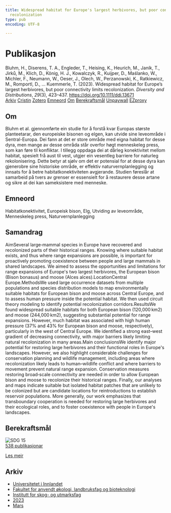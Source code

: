 ```yaml
---
title: Widespread habitat for Europe's largest herbivores, but poor connectivity limits
  recolonization
type: pub
encoding: UTF-8

---
```

<h1>Publikasjon</h1>
<article id="csl-bib-container-VCIKJ8H4" class="csl-bib-container">
  <div class="csl-bib-body"> <div class="csl-entry">Bluhm, H., Diserens, T. A., Engleder, T., Heising, K., Heurich, M., Janík, T., Jirků, M., Klich, D., König, H. J., Kowalczyk, R., Kuijper, D., Maślanko, W., Michler, F., Neumann, W., Oeser, J., Olech, W., Perzanowski, K., Ratkiewicz, M., Romportl, D., … Kuemmerle, T. (2023). Widespread habitat for Europe’s largest herbivores, but poor connectivity limits recolonization. <i>Diversity and Distributions</i>, <i>29</i>(3), 423–437. <a href="https://doi.org/10.1111/ddi.13671">https://doi.org/10.1111/ddi.13671</a></div> </div>
  <div class="csl-bib-buttons">
    <a href="#taxonomy-article-VCIKJ8H4" alt="archive" class="csl-bib-button">Arkiv</a>
    <a href="https://app.cristin.no/results/show.jsf?id=2136181" alt="Cristin" class="csl-bib-button">Cristin</a>
    <a href="http://zotero.org/groups/5881554/items/VCIKJ8H4" alt="Zotero" class="csl-bib-button">Zotero</a>
    <a href="#keywords-article-VCIKJ8H4" alt="keywords" class="csl-bib-button">Emneord</a>
    <a href="#about-article-VCIKJ8H4" alt="about_pub" class="csl-bib-button">Om</a>
    <a href="#sdg-article-VCIKJ8H4" alt="sdg" class="csl-bib-button">Berekraftsmål</a>
    <a href="https://onlinelibrary.wiley.com/doi/pdfdirect/10.1111/ddi.13671" alt="Unpaywall" class="csl-bib-button">Unpaywall</a>
    <a href="https://onlinelibrary.wiley.com/doi/pdfdirect/10.1111/ddi.13671" alt="EZproxy" class="csl-bib-button">EZproxy</a>
  </div>
  <div id="csl-bib-meta-container-VCIKJ8H4"></div>
</article>
<div id="csl-bib-meta-VCIKJ8H4" class="csl-bib-meta">
  <article id="about-article-VCIKJ8H4" class="about_pub-article">
    <h1>Om</h1>
    Bluhm et al. gjennomførte ein studie for å forstå kvar Europas største planteetarar, den europeiske bisonen og elgen, kan utvide sine leveområde i Sentral-Europa. Dei fann at det er store område med eigna habitat for desse dyra, men mange av desse områda står overfor høgt menneskeleg press, som kan føre til konfliktar. I tillegg oppdaga dei at dårleg konektivitet mellom habitat, spesielt frå aust til vest, utgjer ein vesentleg barriere for naturleg rekolonisering. Dette betyr at sjølv om det er potensial for at desse dyra kan gjenerobre sine historiske område, er effektiv naturvernplanlegging og innsats for å betre habitatkonektiviteten avgjerande. Studien føreslår at samarbeid på tvers av grenser er essensielt for å restaurere desse artane og sikre at dei kan sameksistere med menneske.
  </article>
  <article id="keywords-article-VCIKJ8H4" class="keywords-article">
    <h1>Emneord</h1>
    Habitatkonektivitet, Europeisk bison, Elg, Utviding av leveområde, Menneskeleg press, Naturvernplanlegging
  </article>
  <article id="abstract-article-VCIKJ8H4" class="abstract-article">
    <h1>Samandrag</h1>
    AimSeveral large‐mammal species in Europe have recovered and recolonized parts of their historical ranges. Knowing where suitable habitat exists, and thus where range expansions are possible, is important for proactively promoting coexistence between people and large mammals in shared landscapes. We aimed to assess the opportunities and limitations for range expansions of Europe's two largest herbivores, the European bison (Bison bonasus) and moose (Alces alces).LocationCentral Europe.MethodsWe used large occurrence datasets from multiple populations and species distribution models to map environmentally suitable habitats for European bison and moose across Central Europe, and to assess human pressure inside the potential habitat. We then used circuit theory modeling to identify potential recolonization corridors.ResultsWe found widespread suitable habitats for both European bison (120,000 km2) and moose (244,000 km2), suggesting substantial potential for range expansions. However, much habitat was associated with high human pressure (37% and 43% for European bison and moose, respectively), particularly in the west of Central Europe. We identified a strong east–west gradient of decreasing connectivity, with major barriers likely limiting natural recolonization in many areas.Main conclusionsWe identify major potential for restoring large herbivores and their functional roles in Europe's landscapes. However, we also highlight considerable challenges for conservation planning and wildlife management, including areas where recolonization likely leads to human–wildlife conflict and where barriers to movement prevent natural range expansion. Conservation measures restoring broad‐scale connectivity are needed in order to allow European bison and moose to recolonize their historical ranges. Finally, our analyses and maps indicate suitable but isolated habitat patches that are unlikely to be colonized but are candidate locations for reintroductions to establish reservoir populations. More generally, our work emphasizes that transboundary cooperation is needed for restoring large herbivores and their ecological roles, and to foster coexistence with people in Europe's landscapes.
  </article>
  <article id="sdg-article-VCIKJ8H4" class="sdg-article">
    <h1>Berekraftsmål</h1>
    <div class="sdg-container"><div id="sdg15" class="sdg">
        <img src="{{< params subfolder >}}images/sdg/sdg15_nn.png" class="image" alt="SDG 15">
        <div class="sdg-overlay">
          <a href="/nn/archive/?key=?sdg=15#archive" class="sdg-publication-count"><span>538</span> publikasjonar</a>
          <p><a href="https://fn.no/om-fn/fns-baerekraftsmaal/livet-paa-land?lang=nno-NO" class="sdg-read-more">Les meir</a></p>
        </div>
      </div></div>
  </article>
  <article id="taxonomy-article-VCIKJ8H4" class="taxonomy-article">
    <h1>Arkiv</h1>
    <ul>
      <li>
        <a href="/nn/archive/?key=3DCRN523">Universitetet i Innlandet</a>
      </li>
      <li>
        <a href="/nn/archive/?key=T77LXH6D">Fakultet for anvendt økologi, landbruksfag og bioteknologi</a>
      </li>
      <li>
        <a href="/nn/archive/?key=7TRARPE3">Institutt for skog- og utmarksfag</a>
      </li>
      <li>
        <a href="/nn/archive/?key=WXLLSUEU">2023</a>
      </li>
      <li>
        <a href="/nn/archive/?key=HU97CPNH">Mars</a>
      </li>
    </ul>
  </article>
</div>

